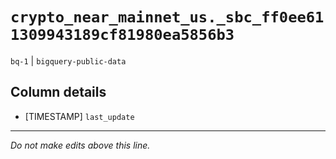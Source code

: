 # `crypto_near_mainnet_us._sbc_ff0ee611309943189cf81980ea5856b3`
`bq-1` | `bigquery-public-data`

## Column details
* [TIMESTAMP] `last_update`

-------------------------------------------------------------------------------
*Do not make edits above this line.*
